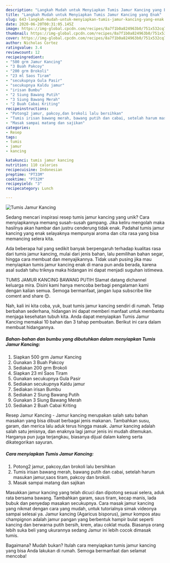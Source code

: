 ```yaml
---
description: "Langkah Mudah untuk Menyiapkan Tumis Jamur Kancing yang Enak"
title: "Langkah Mudah untuk Menyiapkan Tumis Jamur Kancing yang Enak"
slug: 643-langkah-mudah-untuk-menyiapkan-tumis-jamur-kancing-yang-enak
date: 2020-06-20T00:31:05.145Z
image: https://img-global.cpcdn.com/recipes/8a7f1b0a824963b0/751x532cq70/tumis-jamur-kancing-foto-resep-utama.jpg
thumbnail: https://img-global.cpcdn.com/recipes/8a7f1b0a824963b0/751x532cq70/tumis-jamur-kancing-foto-resep-utama.jpg
cover: https://img-global.cpcdn.com/recipes/8a7f1b0a824963b0/751x532cq70/tumis-jamur-kancing-foto-resep-utama.jpg
author: Nicholas Cortez
ratingvalue: 3.4
reviewcount: 12
recipeingredient:
- "500 grm Jamur Kancing"
- "3 Buah Pakcoy"
- "200 grm Brokoli"
- "23 ml Saos Tiram"
- "secukupnya Gula Pasir"
- "secukupnya Kaldu jamur"
- "irisan Bumbu"
- "2 Siung Bawang Putih"
- "3 Siung Bawang Merah"
- "2 Buah Cabai Kriting"
recipeinstructions:
- "Potong2 jamur, pakcoy,dan brokoli lalu bersihkan"
- "Tumis irisan bawang merah, bawang putih dan cabai, setelah harum masukan jamur,saos tiram, pakcoy dan brokoli."
- "Masak sampai matang dan sajikan"
categories:
- Resep
tags:
- tumis
- jamur
- kancing

katakunci: tumis jamur kancing 
nutrition: 110 calories
recipecuisine: Indonesian
preptime: "PT33M"
cooktime: "PT32M"
recipeyield: "3"
recipecategory: Lunch

---
```



![Tumis Jamur Kancing](https://img-global.cpcdn.com/recipes/8a7f1b0a824963b0/751x532cq70/tumis-jamur-kancing-foto-resep-utama.jpg)

Sedang mencari inspirasi resep tumis jamur kancing yang unik? Cara menyiapkannya memang susah-susah gampang. Jika keliru mengolah maka hasilnya akan hambar dan justru cenderung tidak enak. Padahal tumis jamur kancing yang enak selayaknya mempunyai aroma dan cita rasa yang bisa memancing selera kita.

Ada beberapa hal yang sedikit banyak berpengaruh terhadap kualitas rasa dari tumis jamur kancing, mulai dari jenis bahan, lalu pemilihan bahan segar, hingga cara membuat dan menyajikannya. Tidak usah pusing jika mau menyiapkan tumis jamur kancing enak di mana pun anda berada, karena asal sudah tahu triknya maka hidangan ini dapat menjadi suguhan istimewa.

TUMIS JAMUR KANCING BAWANG PUTIH Slamat datang dichannel keluarga mira. Disini kami hanya mencoba berbagi pengalaman kami dengan kalian semua. Semoga bermanfaat, jangan lupa subscribe like coment and share 😊.


Nah, kali ini kita coba, yuk, buat tumis jamur kancing sendiri di rumah. Tetap berbahan sederhana, hidangan ini dapat memberi manfaat untuk membantu menjaga kesehatan tubuh kita. Anda dapat menyiapkan Tumis Jamur Kancing memakai 10 bahan dan 3 tahap pembuatan. Berikut ini cara dalam membuat hidangannya.

<!--inarticleads1-->

##### Bahan-bahan dan bumbu yang dibutuhkan dalam menyiapkan Tumis Jamur Kancing:

1. Siapkan 500 grm Jamur Kancing
1. Gunakan 3 Buah Pakcoy
1. Sediakan 200 grm Brokoli
1. Siapkan 23 ml Saos Tiram
1. Gunakan secukupnya Gula Pasir
1. Sediakan secukupnya Kaldu jamur
1. Sediakan irisan Bumbu
1. Sediakan 2 Siung Bawang Putih
1. Gunakan 3 Siung Bawang Merah
1. Sediakan 2 Buah Cabai Kriting


Resep Jamur Kancing - Jamur kancing merupakan salah satu bahan masakan yang bisa dibuat berbagai jenis makanan. Tambahkan susu, garam, dan merica lalu aduk terus hingga masak. Jamur kancing adalah salah satu jenisnya, dan enaknya lagi jamur jenis ini mudah ditemukan. Harganya pun juga terjangkau, biasanya dijual dalam kaleng serta dikategorikan sayuran. 

<!--inarticleads2-->

##### Cara menyiapkan Tumis Jamur Kancing:

1. Potong2 jamur, pakcoy,dan brokoli lalu bersihkan
1. Tumis irisan bawang merah, bawang putih dan cabai, setelah harum masukan jamur,saos tiram, pakcoy dan brokoli.
1. Masak sampai matang dan sajikan


Masukkan jamur kancing yang telah dicuci dan dipotong sesuai selera, aduk rata bersama bawang. Tambahkan garam, saus tiram, kecap manis, lada bubuk dan penyedap masakan secukupnya. Cara masak jamur kancing yang nikmat dengan cara yang mudah, untuk tutorialnya simak videonya sampai selesai ya. Jamur kancing (Agaricus bisporus), jamur kompos atau champignon adalah jamur pangan yang berbentuk hampir bulat seperti kancing dan berwarna putih bersih, krem, atau coklat muda. Biasanya orang lebih suka beli yang ukurannya sedang Jamur ini lebih cocok dimasak tumis. 

Bagaimana? Mudah bukan? Itulah cara menyiapkan tumis jamur kancing yang bisa Anda lakukan di rumah. Semoga bermanfaat dan selamat mencoba!
